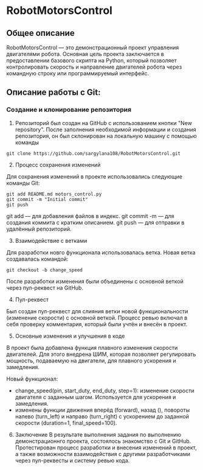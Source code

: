 # RobotMotorsControl

## Общее описание 

RobotMotorsControl — это демонстрационный проект управления двигателями робота. Основная цель проекта заключается в предоставлении базового скрипта на Python, который позволяет контролировать скорость и направление двигателей робота через командную строку или программируемый интерфейс.

## Описание работы с Git:

### Создание и клонирование репозитория

1. Репозиторий был создан на GitHub с использованием кнопки "New repository". После заполнения необходимой информации и создания репозитория, он был склонирован на локальную машину с помощью команды
```
git clone https://github.com/sargylana108/RobotMotorsControl.git
```

2. Процесс сохранения изменений

Для сохранения изменений в проекте использовались следующие команды Git:
```
git add README.md motors_control.py
git commit -m "Initial commit"
git push 
```
git add — для добавления файлов в индекс.
git commit -m — для создания коммита с кратким описанием.
git push — для отправки в удалённый репозиторий.

3. Взаимодействие с ветками

Для разработки новго функционала использовалась ветка. Новая ветка создавалась командой:
```
git checkout -b change_speed
```
После разработки изменения были объединены с основной веткой через пул-реквест на GitHub.

4. Пул-реквест

Был создан пул-реквест для слияния ветки новой функциональности (изменение скорости) с основной веткой. Процесс ревью включал в себя проверку комментария, который были учтён и внесён в проект.

5. Основные изменения и улучшения в коде

В проект была добавлена функция плавного изменения скорости двигателей.
Для этого внедрена ШИМ, которая позволяет регулировать мощность, подаваемую на двигатели, для плавного ускорения и замедления.

Новый функционал:
* change_speed(pin, start_duty, end_duty, step=1): изменение скорости двигателя с заданным шагом. Используется для ускорения и замедления.
* изменены функции движения вперёд (forward), назад (), повороты налево (turn_left) и направо (turn_right) с ускорением до заданной скорости (duration=1, final_speed=100).

6. Заключение
В результате выполнения задания по выполнению демонстрационнго проекта, состоялось знакомство с Git и GitHub. Протестирован процесс разработки и внесения изменений в проект, а также возможности взаимодействия с другими разработчиками через пул-реквесты и систему ревью кода.
